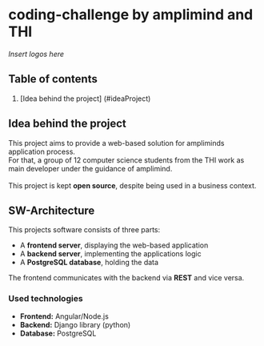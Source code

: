 # **coding-challenge by amplimind and THI**
*Insert logos here*

## **Table of contents**
1. [Idea behind the project] (#ideaProject)


<a name="ideaProject"></a>
## **Idea behind the project**
This project aims to provide a web-based solution for ampliminds application process.\
For that, a group of 12 computer science students from the THI work as main developer under the guidance of amplimind.\
\
This project is kept **open source**, despite being used in a business context.

## **SW-Architecture**
This projects software consists of three parts:
- A **frontend server**, displaying the web-based application
- A **backend server**, implementing the applications logic
- A **PostgreSQL database**, holding the data 

The frontend communicates with the backend via **REST** and vice versa.

### **Used technologies**
- **Frontend:** Angular/Node.js
- **Backend:** Django library (python)
- **Database:** PostgreSQL
